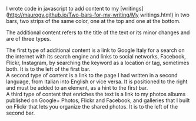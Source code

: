 I wrote code in javascript to add content to my [writings](http://maurogv.github.io/Two-bars-for-my-writing/My writings.html) in two bars, two strips of the same color, one at the top and one at the bottom.

The additional content refers to the title of the text or its minor changes and are of three types.

The first type of additional content is a link to Google Italy for a search on the internet with its search engine and links to social networks, Facebook, Flickr, Instagram, by searching the keyword as a location or tag, sometimes both. It is to the left of the first bar.   
A second type of content is a link to the page I had written in a second language, from Italian into English or vice versa. It is positioned to the right and must be added to an element, as a hint to the first bar.  
A third type of content that enriches the text is a link to my photos albums published on Google+ Photos, Flickr and Facebook, and galleries that I built on Flickr that lets you organize the shared photos. It is to the left of the second bar. 




